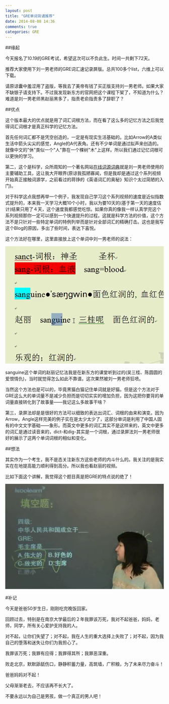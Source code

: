 ```yaml
---
layout: post
title: "GRE单词背诵推荐"
date: 2014-08-08 14:36
comments: true
categories: GRE
---
```


##缘起

今天报名了10.19的GRE考试，希望这次可以不负此生。时间一共剩下72天。

推荐大家使用下刘一男老师的GRE词汇速记录屏版。总共100多个list，六维上可以下载。

请原谅囊中羞涩用了盗版，等我去了美帝有钱了买正版支持刘一男老师。如果大家不缺银子请支持下。不过我发现新东方的官网把这个课程下架了，不知道为什么？难道是刘一男老师黑赵丽黑多了，指责老俞指责多了辞职了？


<!--more-->

##优点

这个版本最大的优点就是用了词汇词根方法，而在看了这么多的记忆方法之后我觉得词汇词根才是真正科学的记忆方法。

首先任何词汇都不是凭空创造的，一定是有现实生活基础的。比如Arrow的A类似生活中箭头尖尖的感觉，Angle的A代表角。还有不少单词是通过拟声来创造的。就像中文的"休"类似一个"人"靠在一个棵树"木"上这样。所以我们通过记忆词根可以更快的学习。

第二，这个是科学，众所周知的一个著名网站[在线词源词典](etymonline,com)就是刘一男老师使用的主要辅助工具，这让我大开眼界(原谅我孤陋寡闻，但是我却是通过这个系列视频开始真正接触词源学，之前看过的蒋铮的《英语词汇的奥秘》知识个太过简陋的入门)。

对于科学这点我想再举一个例子，我发现自己学习这个系列视频的速度是近似指数式提升的，本来我一天学习大概10个小时，我以为要10天的(基于第一天的速度估计)结果只用了４天，这个速度我都感觉吃惊。如果你真的像我一样认真学完这个系列视频那你一定可以感到一个快速提升的过程。这就是科学方法的价值，这个方法不是只针对一些特定单词的特例列举而是针对全部词汇的精确打击。这也是我写这个Blog的原因，多出了些时间，表达下喜悦。

这个方法好在哪里，这里直接放上这个单词中刘一男老师的说法：

![tu1](/images/GRE/liu.png)

sanguine这个单词的赵丽记忆法我是在新东方的课堂听到过的(吴三桂、陈圆圆的爱恨情仇)，当时就觉得怎么如此不靠谱。这次果然被刘一男老师狂喷。

当然这个方法也是可以的，毕竟黑猫白猫记住单词就是好猫。但是这个方法对于GRE这么大的单词量不是减少负担而是切切实实的增加负担，因为这把你要背的单词量直接转化到了故事量——我记这么多故事干啥？

第三，录屏法却是是很好的方法可以细致的表达出词汇、词根的由来和演变。因为Arrow，Angle这样完美的例子实在是太少太少了，这部分单词是利用了中国人固有的中文文字基础——象形。而英文中更多的词汇其实不是这样来的，英文中更多的词汇是通过读音来的，dict-和dig-其实是一个词根，通过录屏法刘一男老师很好的展示了这两个单词词根的相似和变化。


##想法

其实作为一个考生，我不是态关注新东方这些老师的内斗什么的。我关注的是我实实在在地提高能力顺利得到高分。所以我也看赵丽的视频。

比如下面这个讲解，我觉得这个题目真是把GRE的特点说的绝了！

![tu2](/images/GRE/zhao.png)


#补记

今天是爸爸50岁生日，刚刚吃完晚饭回家。

回顾过去，特别是在南京大学最后的２年我罪该万死，我对不起爸爸，妈妈，老师，同学，所有关心爱护支持我的人。

对不起，让你们失望了；对不起，我在人生的重大选择上失败了；对不起，因为我自己的堕落和迷失让你们为我担心了。

我罪该万死；我罪有应得；我罪得其所；我罪恶深重。

败走北京，默默舔舐伤口，静静积蓄力量，高筑墙，广积粮，为了未来尽力奋斗！

爸爸妈妈对不起！

父母渐渐老去，不应该再不长大了。

不要永远以为自己是男孩，做一个真正的男人吧！
